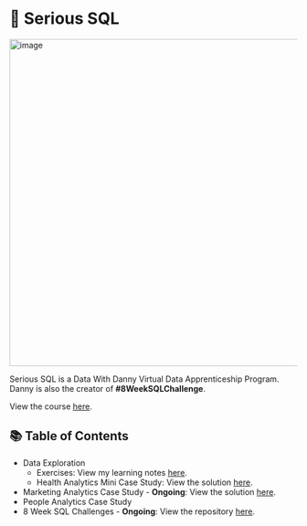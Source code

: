 # 📝 Serious SQL

<img width="573" alt="image" src="https://user-images.githubusercontent.com/81607668/128655887-038f2b02-0e9d-44b0-b632-594134bf3d56.png">

Serious SQL is a Data With Danny Virtual Data Apprenticeship Program. Danny is also the creator of **#8WeekSQLChallenge**.

View the course [here](https://www.datawithdanny.com/courses/serious-sql).

## 📚 Table of Contents
- Data Exploration
  - Exercises: View my learning notes [here](https://github.com/katiehuangx/Serious-SQL/blob/main/Exercises%20in%20Data%20Exploration.md).
  - Health Analytics Mini Case Study: View the solution [here](https://github.com/katiehuangx/Serious-SQL/blob/main/Health%20Analytics%20Mini%20Case%20Study.md).
- Marketing Analytics Case Study - **Ongoing**: View the solution [here](https://github.com/katiehuangx/Serious-SQL/blob/main/Marketing%20Analytics%20Case%20Study.md).
- People Analytics Case Study
- 8 Week SQL Challenges - **Ongoing**: View the repository [here](https://github.com/katiehuangx/8-Week-SQL-Challenge).
